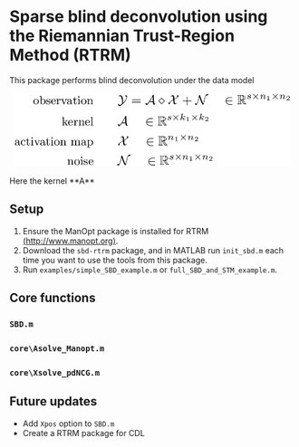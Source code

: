 # Sparse blind deconvolution using the Riemannian Trust-Region Method (RTRM)
This package performs blind deconvolution under the data model
<p align="center">
    <img src="./docs/model.png" alt="model" height="130"/>
</p>
Here the kernel **A**


## Setup
 1. Ensure the ManOpt package is installed for RTRM [(http://www.manopt.org)](http://www.manopt.org).
 2. Download the `sbd-rtrm` package, and in MATLAB run `init_sbd.m` each time you want to use the tools from this package.
 3. Run `examples/simple_SBD_example.m` or `full_SBD_and_STM_example.m`.

## Core functions
### `SBD.m`
### `core\Asolve_Manopt.m`
### `core\Xsolve_pdNCG.m`


## Future updates
 - Add `Xpos` option to `SBD.m`
 - Create a RTRM package for CDL